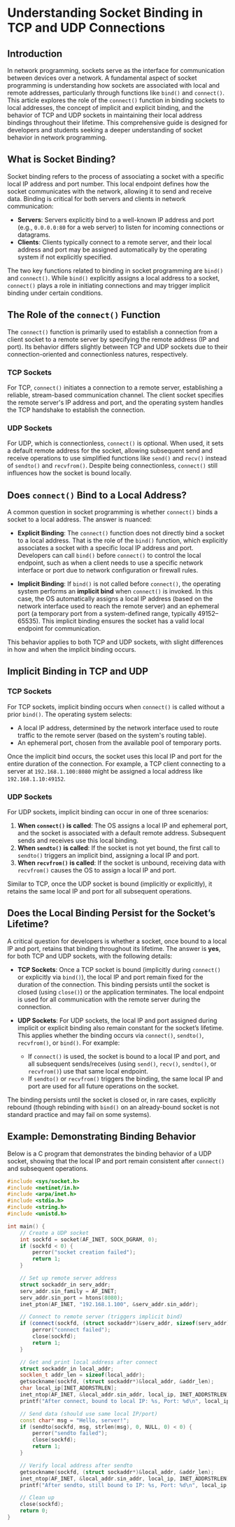 # Understanding Socket Binding in TCP and UDP Connections

## Introduction

In network programming, sockets serve as the interface for communication between devices over a network. A fundamental aspect of socket programming is understanding how sockets are associated with local and remote addresses, particularly through functions like `bind()` and `connect()`. This article explores the role of the `connect()` function in binding sockets to local addresses, the concept of implicit and explicit binding, and the behavior of TCP and UDP sockets in maintaining their local address bindings throughout their lifetime. This comprehensive guide is designed for developers and students seeking a deeper understanding of socket behavior in network programming.

## What is Socket Binding?

Socket binding refers to the process of associating a socket with a specific local IP address and port number. This local endpoint defines how the socket communicates with the network, allowing it to send and receive data. Binding is critical for both servers and clients in network communication:

- **Servers**: Servers explicitly bind to a well-known IP address and port (e.g., `0.0.0.0:80` for a web server) to listen for incoming connections or datagrams.
- **Clients**: Clients typically connect to a remote server, and their local address and port may be assigned automatically by the operating system if not explicitly specified.

The two key functions related to binding in socket programming are `bind()` and `connect()`. While `bind()` explicitly assigns a local address to a socket, `connect()` plays a role in initiating connections and may trigger implicit binding under certain conditions.

## The Role of the `connect()` Function

The `connect()` function is primarily used to establish a connection from a client socket to a remote server by specifying the remote address (IP and port). Its behavior differs slightly between TCP and UDP sockets due to their connection-oriented and connectionless natures, respectively.

### TCP Sockets
For TCP, `connect()` initiates a connection to a remote server, establishing a reliable, stream-based communication channel. The client socket specifies the remote server's IP address and port, and the operating system handles the TCP handshake to establish the connection.

### UDP Sockets
For UDP, which is connectionless, `connect()` is optional. When used, it sets a default remote address for the socket, allowing subsequent send and receive operations to use simplified functions like `send()` and `recv()` instead of `sendto()` and `recvfrom()`. Despite being connectionless, `connect()` still influences how the socket is bound locally.

## Does `connect()` Bind to a Local Address?

A common question in socket programming is whether `connect()` binds a socket to a local address. The answer is nuanced:

- **Explicit Binding**: The `connect()` function does not directly bind a socket to a local address. That is the role of the `bind()` function, which explicitly associates a socket with a specific local IP address and port. Developers can call `bind()` before `connect()` to control the local endpoint, such as when a client needs to use a specific network interface or port due to network configuration or firewall rules.

- **Implicit Binding**: If `bind()` is not called before `connect()`, the operating system performs an **implicit bind** when `connect()` is invoked. In this case, the OS automatically assigns a local IP address (based on the network interface used to reach the remote server) and an ephemeral port (a temporary port from a system-defined range, typically 49152–65535). This implicit binding ensures the socket has a valid local endpoint for communication.

This behavior applies to both TCP and UDP sockets, with slight differences in how and when the implicit binding occurs.

## Implicit Binding in TCP and UDP

### TCP Sockets
For TCP sockets, implicit binding occurs when `connect()` is called without a prior `bind()`. The operating system selects:
- A local IP address, determined by the network interface used to route traffic to the remote server (based on the system's routing table).
- An ephemeral port, chosen from the available pool of temporary ports.

Once the implicit bind occurs, the socket uses this local IP and port for the entire duration of the connection. For example, a TCP client connecting to a server at `192.168.1.100:8080` might be assigned a local address like `192.168.1.10:49152`.

### UDP Sockets
For UDP sockets, implicit binding can occur in one of three scenarios:
1. **When `connect()` is called**: The OS assigns a local IP and ephemeral port, and the socket is associated with a default remote address. Subsequent sends and receives use this local binding.
2. **When `sendto()` is called**: If the socket is not yet bound, the first call to `sendto()` triggers an implicit bind, assigning a local IP and port.
3. **When `recvfrom()` is called**: If the socket is unbound, receiving data with `recvfrom()` causes the OS to assign a local IP and port.

Similar to TCP, once the UDP socket is bound (implicitly or explicitly), it retains the same local IP and port for all subsequent operations.

## Does the Local Binding Persist for the Socket’s Lifetime?

A critical question for developers is whether a socket, once bound to a local IP and port, retains that binding throughout its lifetime. The answer is **yes**, for both TCP and UDP sockets, with the following details:

- **TCP Sockets**: Once a TCP socket is bound (implicitly during `connect()` or explicitly via `bind()`), the local IP and port remain fixed for the duration of the connection. This binding persists until the socket is closed (using `close()`) or the application terminates. The local endpoint is used for all communication with the remote server during the connection.

- **UDP Sockets**: For UDP sockets, the local IP and port assigned during implicit or explicit binding also remain constant for the socket’s lifetime. This applies whether the binding occurs via `connect()`, `sendto()`, `recvfrom()`, or `bind()`. For example:
  - If `connect()` is used, the socket is bound to a local IP and port, and all subsequent sends/receives (using `send()`, `recv()`, `sendto()`, or `recvfrom()`) use that same local endpoint.
  - If `sendto()` or `recvfrom()` triggers the binding, the same local IP and port are used for all future operations on the socket.

The binding persists until the socket is closed or, in rare cases, explicitly rebound (though rebinding with `bind()` on an already-bound socket is not standard practice and may fail on some systems).

## Example: Demonstrating Binding Behavior

Below is a C program that demonstrates the binding behavior of a UDP socket, showing that the local IP and port remain consistent after `connect()` and subsequent operations.

```cpp
#include <sys/socket.h>
#include <netinet/in.h>
#include <arpa/inet.h>
#include <stdio.h>
#include <string.h>
#include <unistd.h>

int main() {
    // Create a UDP socket
    int sockfd = socket(AF_INET, SOCK_DGRAM, 0);
    if (sockfd < 0) {
        perror("socket creation failed");
        return 1;
    }

    // Set up remote server address
    struct sockaddr_in serv_addr;
    serv_addr.sin_family = AF_INET;
    serv_addr.sin_port = htons(8080);
    inet_pton(AF_INET, "192.168.1.100", &serv_addr.sin_addr);

    // Connect to remote server (triggers implicit bind)
    if (connect(sockfd, (struct sockaddr*)&serv_addr, sizeof(serv_addr)) < 0) {
        perror("connect failed");
        close(sockfd);
        return 1;
    }

    // Get and print local address after connect
    struct sockaddr_in local_addr;
    socklen_t addr_len = sizeof(local_addr);
    getsockname(sockfd, (struct sockaddr*)&local_addr, &addr_len);
    char local_ip[INET_ADDRSTRLEN];
    inet_ntop(AF_INET, &local_addr.sin_addr, local_ip, INET_ADDRSTRLEN);
    printf("After connect, bound to local IP: %s, Port: %d\n", local_ip, ntohs(local_addr.sin_port));

    // Send data (should use same local IP/port)
    const char* msg = "Hello, server!";
    if (sendto(sockfd, msg, strlen(msg), 0, NULL, 0) < 0) {
        perror("sendto failed");
        close(sockfd);
        return 1;
    }

    // Verify local address after sendto
    getsockname(sockfd, (struct sockaddr*)&local_addr, &addr_len);
    inet_ntop(AF_INET, &local_addr.sin_addr, local_ip, INET_ADDRSTRLEN);
    printf("After sendto, still bound to IP: %s, Port: %d\n", local_ip, ntohs(local_addr.sin_port));

    // Clean up
    close(sockfd);
    return 0;
}
```
